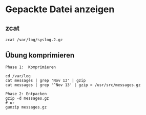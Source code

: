 # Gepackte Datei anzeigen

## zcat 

```
zcat /var/log/syslog.2.gz 
```

## Übung komprimieren 

```
Phase 1:  Komprimieren 

cd /var/log 
cat messages | grep 'Nov 13' | gzip  
cat messages | grep '^Nov 13' | gzip > /usr/src/messages.gz

Phase 2: Entpacken 
gzip -d messages.gz
# or
gunzip messages.gz
```
